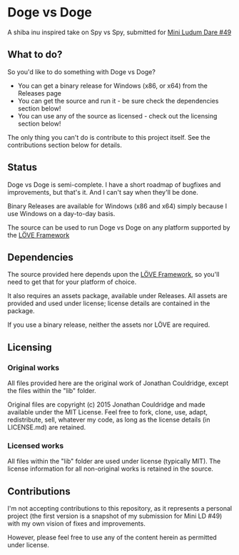 # Doge vs Doge
A shiba inu inspired take on Spy vs Spy, submitted for [Mini Ludum Dare #49](http://ludumdare.com)

## What to do?

So you'd like to do something with Doge vs Doge?
- You can get a binary release for Windows (x86, or x64) from the Releases page
- You can get the source and run it - be sure check the dependencies section below!
- You can use any of the source as licensed - check out the licensing section below!

The only thing you can't do is contribute to this project itself. See the contributions section below for details.

## Status

Doge vs Doge is semi-complete. I have a short roadmap of bugfixes and improvements, but that's it. And I can't say when they'll be done.

Binary Releases are available for Windows (x86 and x64) simply because I use Windows on a day-to-day basis.

The source can be used to run Doge vs Doge on any platform supported by the [L&Ouml;VE Framework](http://love2d.org)

## Dependencies

The source provided here depends upon the [L&Ouml;VE Framework](http://love2d.org), so you'll need to get that for your platform of choice.

It also requires an assets package, available under Releases. All assets are provided and used under license; license details are contained in the package.

If you use a binary release, neither the assets nor L&Ouml;VE are required.

## Licensing

### Original works

All files provided here are the original work of Jonathan Couldridge, except the files within the "lib" folder.

Original files are copyright (c) 2015 Jonathan Couldridge and made available under the MIT License.
Feel free to fork, clone, use, adapt, redistribute, sell, whatever my code, as long as the license details (in LICENSE.md) are retained.

### Licensed works

All files within the "lib" folder are used under license (typically MIT). The license information for all non-original works is retained in the source.

## Contributions

I'm not accepting contributions to this repository, as it represents a personal project (the first version is a snapshot of my submission for Mini LD #49) with my own vision of fixes and improvements.

However, please feel free to use any of the content herein as permitted under license.
